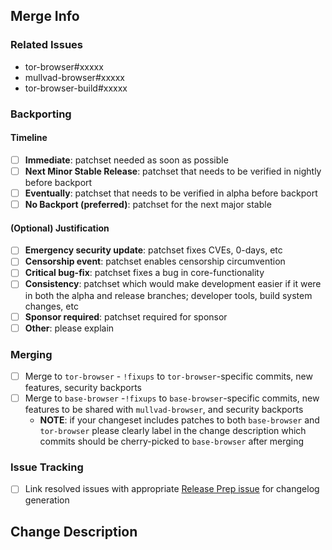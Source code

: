## Merge Info

<!-- Bookkeeping information for release management -->

### Related Issues
- tor-browser#xxxxx
- mullvad-browser#xxxxx
- tor-browser-build#xxxxx

### Backporting

#### Timeline
- [ ] **Immediate**: patchset needed as soon as possible
- [ ] **Next Minor Stable Release**: patchset that needs to be verified in nightly before backport
- [ ] **Eventually**: patchset that needs to be verified in alpha before backport
- [ ] **No Backport (preferred)**: patchset for the next major stable

#### (Optional) Justification
- [ ] **Emergency security update**: patchset fixes CVEs, 0-days, etc
- [ ] **Censorship event**: patchset enables censorship circumvention
- [ ] **Critical bug-fix**: patchset fixes a bug in core-functionality
- [ ] **Consistency**: patchset which would make development easier if it were in both the alpha and release branches; developer tools, build system changes, etc
- [ ] **Sponsor required**: patchset required for sponsor
- [ ] **Other**: please explain

### Merging
- [ ] Merge to `tor-browser` - `!fixups` to `tor-browser`-specific commits, new features, security backports
- [ ] Merge to `base-browser` -`!fixups` to `base-browser`-specific commits, new features to be shared with `mullvad-browser`, and security backports
  - **NOTE**: if your changeset includes patches to both `base-browser` and `tor-browser` please clearly label in the change description which commits should be cherry-picked to `base-browser` after merging

### Issue Tracking
- [ ] Link resolved issues with appropriate [Release Prep issue](https://gitlab.torproject.org/groups/tpo/applications/-/issues/?sort=updated_desc&state=opened&label_name%5B%5D=Release%20Prep&first_page_size=20) for changelog generation

## Change Description

<!-- Whatever context the reviewer needs to effectively review the patchset -->